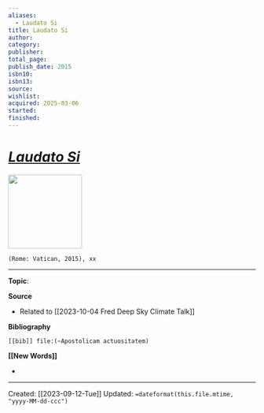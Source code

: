```yaml
---
aliases:
  - Laudato Si
title: Laudato Si
author: 
category: 
publisher: 
total_page: 
publish_date: 2015
isbn10: 
isbn13: 
source: 
wishlist: 
acquired: 2025-03-06
started: 
finished:
---
```

# *[Laudato Si](https://www.vatican.va/content/francesco/en/encyclicals/documents/papa-francesco_20150524_enciclica-laudato-si.html)*

<img src="{{coverUrl}}" width=150>

`(Rome: Vatican, 2015), xx`

--- 
**Topic**: 

**Source**
- Related to [[2023-10-04 Fred Deep Sky Climate Talk]]

**Bibliography**

```query
[[bib]] file:(~Apostolicam actuositatem)
```
 

**[[New Words]]**

- 

---
Created: [[2023-09-12-Tue]]
Updated: `=dateformat(this.file.mtime, "yyyy-MM-dd-ccc")`
